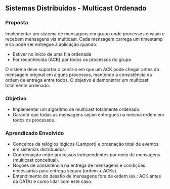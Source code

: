 ## Sistemas Distribuídos - Multicast Ordenado

### Proposta

Implementar um sistema de mensagens em grupo onde processos enviam e recebem mensagens via multicast. Cada mensagem carrega um timestamp e só pode ser entregue à aplicação quando:

- Estiver no início de uma fila ordenada
- For reconhecida (ACK) por todos os processos do grupo

O sistema deve suportar o cenário em que um ACK pode chegar antes da mensagem original em alguns processos, mantendo a consistência da ordem de entrega entre todos. O objetivo é demonstrar um multicast totalmente ordenado.

### Objetivo

- Implementar um algoritmo de multicast totalmente ordenado.
- Garantir que todas as mensagens sejam entregues na mesma ordem em todos os processos.

### Aprendizado Envolvido

- Conceitos de relógios lógicos (Lamport) e ordenação total de eventos em sistemas distribuídos.
- Coordenação entre processos independentes por meio de mensagens (multicast conceitual).
- Noções de consistência na entrega de mensagens e condições necessárias para entrega segura (ordem + ACKs).
- Entendimento do desafio de mensagens fora de ordem (ex.: ACK antes da DATA) e como lidar com este caso.
